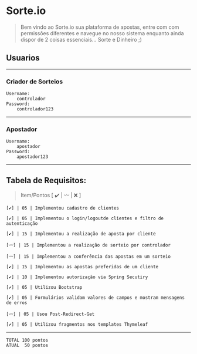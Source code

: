 # Sorte.io
> Bem vindo ao Sorte.io sua plataforma de apostas, entre com 
  com permissões diferentes e navegue no nosso sistema enquanto 
  ainda dispor de 2 coisas essenciais... 
  Sorte e Dinheiro ;) 

## Usuarios

---

### Criador de Sorteios

    Username:
        controlador
    Password:
        controlador123

---
### Apostador

    Username:
        apostador
    Password:
        apostador123

---
## Tabela de Requisitos:
> Item/Pontos [ ✔️ | 〰 | ❌ ]

    [✔️] | 05 | Implementou cadastro de clientes

    [✔️] | 05 | Implementou o login/logoutde clientes e filtro de autenticação

    [✔️] | 15 | Implementou a realização de aposta por cliente

    [〰] | 15 | Implementou a realização de sorteio por controlador

    [〰] | 15 | Implementou a conferência das apostas em um sorteio

    [✔️] | 15 | Implementou as apostas preferidas de um cliente

    [✔️] | 10 | Implementou autorização via Spring Secutiry

    [✔️] | 05 | Utilizou Bootstrap

    [✔️] | 05 | Formulários validam valores de campos e mostram mensagens de erros

    [〰] | 05 | Usou Post-Redirect-Get

    [✔️] | 05 | Utilizou fragmentos nos templates Thymeleaf

---

    TOTAL 100 pontos
    ATUAL  50 pontos
